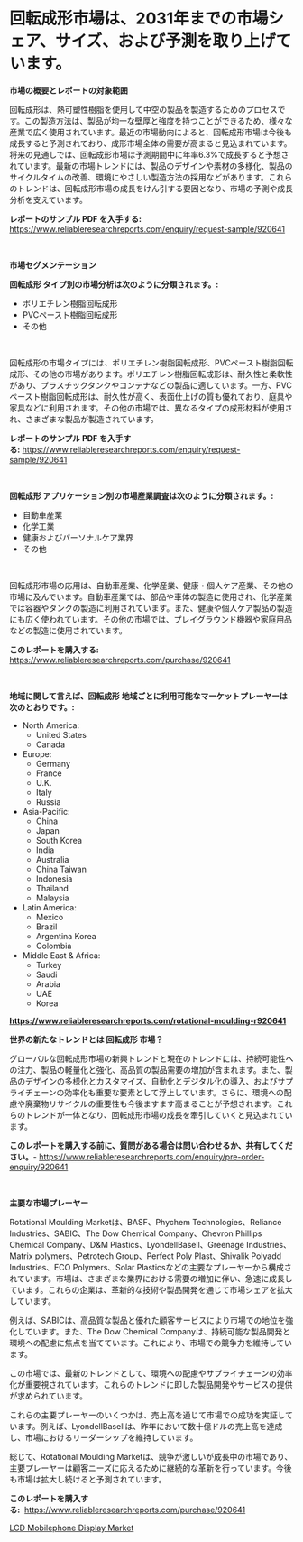 <p><h1>回転成形市場は、2031年までの市場シェア、サイズ、および予測を取り上げています。</h1></p><p><strong>市場の概要とレポートの対象範囲</strong></p>
<p><p>回転成形は、熱可塑性樹脂を使用して中空の製品を製造するためのプロセスです。この製造方法は、製品が均一な壁厚と強度を持つことができるため、様々な産業で広く使用されています。最近の市場動向によると、回転成形市場は今後も成長すると予測されており、成形市場全体の需要が高まると見込まれています。将来の見通しでは、回転成形市場は予測期間中に年率6.3%で成長すると予想されています。最新の市場トレンドには、製品のデザインや素材の多様化、製品のサイクルタイムの改善、環境にやさしい製造方法の採用などがあります。これらのトレンドは、回転成形市場の成長をけん引する要因となり、市場の予測や成長分析を支えています。</p></p>
<p><strong>レポートのサンプル PDF を入手する:</strong> <a href="https://www.reliableresearchreports.com/enquiry/request-sample/920641">https://www.reliableresearchreports.com/enquiry/request-sample/920641</a></p>
<p>&nbsp;</p>
<p><strong>市場セグメンテーション</strong></p>
<p><strong>回転成形 タイプ別の市場分析は次のように分類されます。:</strong></p>
<p><ul><li>ポリエチレン樹脂回転成形</li><li>PVCペースト樹脂回転成形</li><li>その他</li></ul></p>
<p>&nbsp;</p>
<p><p>回転成形の市場タイプには、ポリエチレン樹脂回転成形、PVCペースト樹脂回転成形、その他の市場があります。ポリエチレン樹脂回転成形は、耐久性と柔軟性があり、プラスチックタンクやコンテナなどの製品に適しています。一方、PVCペースト樹脂回転成形は、耐久性が高く、表面仕上げの質も優れており、庭具や家具などに利用されます。その他の市場では、異なるタイプの成形材料が使用され、さまざまな製品が製造されています。</p></p>
<p><strong>レポートのサンプル PDF を入手する:</strong>&nbsp;<a href="https://www.reliableresearchreports.com/enquiry/request-sample/920641">https://www.reliableresearchreports.com/enquiry/request-sample/920641</a></p>
<p>&nbsp;</p>
<p><strong> 回転成形 アプリケーション別の市場産業調査は次のように分類されます。:</strong></p>
<p><ul><li>自動車産業</li><li>化学工業</li><li>健康およびパーソナルケア業界</li><li>その他</li></ul></p>
<p>&nbsp;</p>
<p><p>回転成形市場の応用は、自動車産業、化学産業、健康・個人ケア産業、その他の市場に及んでいます。自動車産業では、部品や車体の製造に使用され、化学産業では容器やタンクの製造に利用されています。また、健康や個人ケア製品の製造にも広く使われています。その他の市場では、プレイグラウンド機器や家庭用品などの製造に使用されています。</p></p>
<p><strong>このレポートを購入する:</strong>&nbsp; <a href="https://www.reliableresearchreports.com/purchase/920641">https://www.reliableresearchreports.com/purchase/920641</a></p>
<p>&nbsp;</p>
<p><strong>地域に関して言えば、回転成形 地域ごとに利用可能なマーケットプレーヤーは次のとおりです。:</strong></p>
<p><ul>
    <li>
        North America:
        <ul>
            <li>United States</li>
            <li>Canada</li>
        </ul>
    </li>
    <li>
        Europe:
        <ul>
            <li>Germany</li>
            <li>France</li>
            <li>U.K.</li>
            <li>Italy</li>
            <li>Russia</li>
        </ul>
    </li>
    <li>
        Asia-Pacific:
        <ul>
            <li>China</li>
            <li>Japan</li>
            <li>South Korea</li>
            <li>India</li>
            <li>Australia</li>
            <li>China Taiwan</li>
            <li>Indonesia</li>
            <li>Thailand</li>
            <li>Malaysia</li>
        </ul>
    </li>
    <li>
        Latin America:
        <ul>
            <li>Mexico</li>
            <li>Brazil</li>
            <li>Argentina Korea</li>
            <li>Colombia</li>
        </ul>
    </li>
    <li>
        Middle East & Africa:
        <ul>
            <li>Turkey</li>
            <li>Saudi</li>
            <li>Arabia</li>
            <li>UAE</li>
            <li>Korea</li>
        </ul>
    </li>
    </ul></p>
<p><strong><a href="https://www.reliableresearchreports.com/rotational-moulding-r920641">https://www.reliableresearchreports.com/rotational-moulding-r920641</a></strong>&nbsp;</p>
<p><strong>世界の新たなトレンドとは 回転成形 市場？</strong></p>
<p><p>グローバルな回転成形市場の新興トレンドと現在のトレンドには、持続可能性への注力、製品の軽量化と強化、高品質の製品需要の増加が含まれます。また、製品のデザインの多様化とカスタマイズ、自動化とデジタル化の導入、およびサプライチェーンの効率化も重要な要素として浮上しています。さらに、環境への配慮や廃棄物リサイクルの重要性も今後ますます高まることが予想されます。これらのトレンドが一体となり、回転成形市場の成長を牽引していくと見込まれています。</p></p>
<p><strong>このレポートを購入する前に、質問がある場合は問い合わせるか、共有してください。</strong>- <a href="https://www.reliableresearchreports.com/enquiry/pre-order-enquiry/920641">https://www.reliableresearchreports.com/enquiry/pre-order-enquiry/920641</a></p>
<p>&nbsp;</p>
<p><strong>主要な市場プレーヤー</strong></p>
<p><p>Rotational Moulding Marketは、BASF、Phychem Technologies、Reliance Industries、SABIC、The Dow Chemical Company、Chevron Phillips Chemical Company、D&M Plastics、LyondellBasell、Greenage Industries、Matrix polymers、Petrotech Group、Perfect Poly Plast、Shivalik Polyadd Industries、ECO Polymers、Solar Plasticsなどの主要なプレーヤーから構成されています。市場は、さまざまな業界における需要の増加に伴い、急速に成長しています。これらの企業は、革新的な技術や製品開発を通じて市場シェアを拡大しています。</p><p>例えば、SABICは、高品質な製品と優れた顧客サービスにより市場での地位を強化しています。また、The Dow Chemical Companyは、持続可能な製品開発と環境への配慮に焦点を当てています。これにより、市場での競争力を維持しています。</p><p>この市場では、最新のトレンドとして、環境への配慮やサプライチェーンの効率化が重要視されています。これらのトレンドに即した製品開発やサービスの提供が求められています。</p><p>これらの主要プレーヤーのいくつかは、売上高を通じて市場での成功を実証しています。例えば、LyondellBasellは、昨年において数十億ドルの売上高を達成し、市場におけるリーダーシップを維持しています。</p><p>総じて、Rotational Moulding Marketは、競争が激しいが成長中の市場であり、主要プレーヤーは顧客ニーズに応えるために継続的な革新を行っています。今後も市場は拡大し続けると予測されています。</p></p>
<p><strong>このレポートを購入する:</strong>&nbsp;&nbsp;<a href="https://www.reliableresearchreports.com/purchase/920641">https://www.reliableresearchreports.com/purchase/920641</a></p>
<p><p><a href="https://glittery-fuchsia-86a.notion.site/LCD-Mobilephone-Display-Market-Outlook-Industry-Overview-and-Forecast-2024-to-2031-e526cef92af5404eb2c3cc4c11705c93">LCD Mobilephone Display Market</a></p></p>